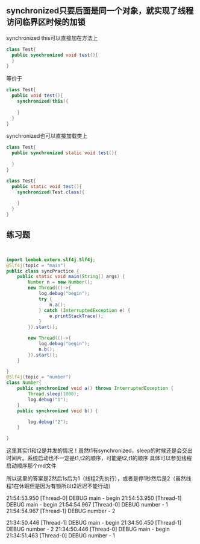 ## synchronized只要后面是同一个对象，就实现了线程访问临界区时候的加锁
synchronized this可以直接加在方法上
```java
class Test{
  public synchronized void test(){
  }
}
```

等价于

```java
class Test{
  public void test(){
    synchronized(this){
    
    }
  }
}
```

synchronized也可以直接加载类上

```java
class Test{
  public synchronized static void test(){
  
  }
}
```

```java
class Test{
  public static void test(){
    synchronized(Test.class){
    
    }
  }
}
```


## 练习题

```java


import lombok.extern.slf4j.Slf4j;
@Slf4j(topic = "main")
public class syncPractice {
    public static void main(String[] args) {
        Number n = new Number();
        new Thread(()->{
            log.debug("begin");
            try {
                n.a();
            } catch (InterruptedException e) {
                e.printStackTrace();
            }
        }).start();

        new Thread(()->{
            log.debug("begin");
            n.b();
        }).start();
    }

}
@Slf4j(topic = "number")
class Number{
    public synchronized void a() throws InterruptedException {
        Thread.sleep(1000);
        log.debug("1");
    }
    public synchronized void b() {

        log.debug("2");
    }

}
```

这里其实t1和t2是并发的情况！虽然t1有synchronized，sleep的时候还是会交出时间片。系统启动也不一定是t1,t2的顺序，可能是t2,t1的顺序
具体可以参见线程启动顺序那个md文件

所以这里的答案是2然后1s后为1（线程2先执行），或者是停1秒然后是2（虽然线程1在休眠但是因为有锁所以t2迟迟不能行动）


21:54:53.950 [Thread-0] DEBUG main - begin
21:54:53.950 [Thread-1] DEBUG main - begin
21:54:54.967 [Thread-0] DEBUG number - 1
21:54:54.967 [Thread-1] DEBUG number - 2


21:34:50.446 [Thread-1] DEBUG main - begin
21:34:50.450 [Thread-1] DEBUG number - 2
21:34:50.446 [Thread-0] DEBUG main - begin
21:34:51.463 [Thread-0] DEBUG number - 1
